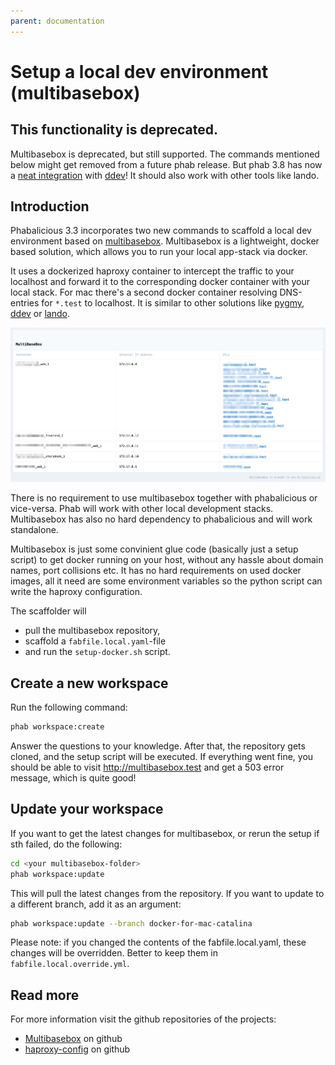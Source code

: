 ```yaml
---
parent: documentation
---
```

# Setup a local dev environment (multibasebox)

## This functionality is deprecated.

Multibasebox is deprecated, but still supported. The commands mentioned below might get removed from a future phab release. But phab 3.8 has now a [neat integration](./blog/whats-new-in-phab-3-8.md#experimental-integration-with-ddev) with [ddev](https://ddev.readthedocs.io/en/stable/)! It should also work with other tools like lando.

## Introduction
Phabalicious 3.3 incorporates two new commands to scaffold a local dev environment based on [multibasebox](https://github.com/factorial-io/multibasebox). Multibasebox is a lightweight, docker based solution, which allows you to run your local app-stack via docker.

It uses a dockerized haproxy container to intercept the traffic to your localhost and forward it to the corresponding docker container with your local stack. For mac there's a second docker container resolving DNS-entries for `*.test` to localhost. It is similar to other solutions like [pygmy](https://github.com/amazeeio/pygmy), [ddev]( https://www.ddev.com/) or [lando](https://lando.dev/).

![Multibasebox landing page](./assets/multibasebox.png "Multibasebox landing page")

There is no requirement to use multibasebox together with phabalicious or vice-versa. Phab will work with other local development stacks. Multibasebox has also no hard dependency to phabalicious and will work standalone.

Multibasebox is just some convinient glue code (basically just a setup script) to get docker running on your host, without any hassle about domain names, port collisions etc. It has no hard requirements on used docker images, all it need are some environment variables so the python script can write the haproxy configuration.



The scaffolder will

* pull the multibasebox repository,
* scaffold a `fabfile.local.yaml`-file
* and run the `setup-docker.sh` script.

## Create a new workspace

Run the following command:

```bash
phab workspace:create
```

Answer the questions to your knowledge. After that, the repository gets cloned, and the setup script will be executed. If everything went fine, you should be able to visit http://multibasebox.test and get a 503 error message, which is quite good!

## Update your workspace

If you want to get the latest changes for multibasebox, or rerun the setup if sth failed, do the following:

```bash
cd <your multibasebox-folder>
phab workspace:update
```
This will pull the latest changes from the repository. If you want to update to a different branch, add it as an argument:

```bash
phab workspace:update --branch docker-for-mac-catalina
```

Please note: if you changed the contents of the fabfile.local.yaml, these changes will be overridden. Better to keep them in `fabfile.local.override.yml`.

## Read more

For more information visit the github repositories of the projects:

  * [Multibasebox](https://github.com/factorial-io/multibasebox) on github
  * [haproxy-config](https://github.com/factorial-io/haproxy-config) on github

